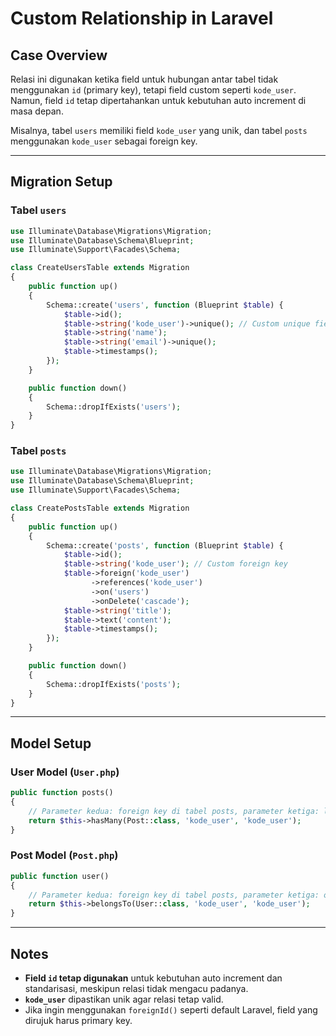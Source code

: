 # Custom Relationship in Laravel

## Case Overview
Relasi ini digunakan ketika field untuk hubungan antar tabel tidak menggunakan `id` (primary key), tetapi field custom seperti `kode_user`. Namun, field `id` tetap dipertahankan untuk kebutuhan auto increment di masa depan.

Misalnya, tabel `users` memiliki field `kode_user` yang unik, dan tabel `posts` menggunakan `kode_user` sebagai foreign key.

---

## Migration Setup

### Tabel `users`

```php
use Illuminate\Database\Migrations\Migration;
use Illuminate\Database\Schema\Blueprint;
use Illuminate\Support\Facades\Schema;

class CreateUsersTable extends Migration
{
    public function up()
    {
        Schema::create('users', function (Blueprint $table) {
            $table->id(); 
            $table->string('kode_user')->unique(); // Custom unique field
            $table->string('name');
            $table->string('email')->unique();
            $table->timestamps();
        });
    }

    public function down()
    {
        Schema::dropIfExists('users');
    }
}
```

### Tabel `posts`

```php
use Illuminate\Database\Migrations\Migration;
use Illuminate\Database\Schema\Blueprint;
use Illuminate\Support\Facades\Schema;

class CreatePostsTable extends Migration
{
    public function up()
    {
        Schema::create('posts', function (Blueprint $table) {
            $table->id(); 
            $table->string('kode_user'); // Custom foreign key
            $table->foreign('kode_user')
                  ->references('kode_user')
                  ->on('users')
                  ->onDelete('cascade');
            $table->string('title');
            $table->text('content');
            $table->timestamps();
        });
    }

    public function down()
    {
        Schema::dropIfExists('posts');
    }
}
```

---

## Model Setup

### User Model (`User.php`)

```php
public function posts()
{
    // Parameter kedua: foreign key di tabel posts, parameter ketiga: local key di tabel users
    return $this->hasMany(Post::class, 'kode_user', 'kode_user');
}
```

### Post Model (`Post.php`)

```php
public function user()
{
    // Parameter kedua: foreign key di tabel posts, parameter ketiga: owner key di tabel users
    return $this->belongsTo(User::class, 'kode_user', 'kode_user');
}
```

---

## Notes

- **Field `id` tetap digunakan** untuk kebutuhan auto increment dan standarisasi, meskipun relasi tidak mengacu padanya.
- **`kode_user`** dipastikan unik agar relasi tetap valid.
- Jika ingin menggunakan `foreignId()` seperti default Laravel, field yang dirujuk harus primary key.
